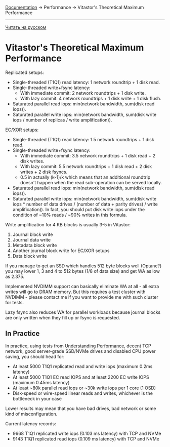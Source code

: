 [Documentation](../../README.md#documentation) → Performance → Vitastor's Theoretical Maximum Performance

-----

[Читать на русском](theoretical.ru.md)

# Vitastor's Theoretical Maximum Performance

Replicated setups:
- Single-threaded (T1Q1) read latency: 1 network roundtrip + 1 disk read.
- Single-threaded write+fsync latency:
  - With immediate commit: 2 network roundtrips + 1 disk write.
  - With lazy commit: 4 network roundtrips + 1 disk write + 1 disk flush.
- Saturated parallel read iops: min(network bandwidth, sum(disk read iops)).
- Saturated parallel write iops: min(network bandwidth, sum(disk write iops / number of replicas / write amplification)).

EC/XOR setups:
- Single-threaded (T1Q1) read latency: 1.5 network roundtrips + 1 disk read.
- Single-threaded write+fsync latency:
  - With immediate commit: 3.5 network roundtrips + 1 disk read + 2 disk writes.
  - With lazy commit: 5.5 network roundtrips + 1 disk read + 2 disk writes + 2 disk fsyncs.
  - 0.5 in actually (k-1)/k which means that an additional roundtrip doesn't happen when
    the read sub-operation can be served locally.
- Saturated parallel read iops: min(network bandwidth, sum(disk read iops)).
- Saturated parallel write iops: min(network bandwidth, sum(disk write iops * number of data drives / (number of data + parity drives) / write amplification)).
  In fact, you should put disk write iops under the condition of ~10% reads / ~90% writes in this formula.

Write amplification for 4 KB blocks is usually 3-5 in Vitastor:
1. Journal block write
2. Journal data write
3. Metadata block write
4. Another journal block write for EC/XOR setups
5. Data block write

If you manage to get an SSD which handles 512 byte blocks well (Optane?) you may
lower 1, 3 and 4 to 512 bytes (1/8 of data size) and get WA as low as 2.375.

Implemented NVDIMM support can basically eliminate WA at all - all extra writes will
go to DRAM memory. But this requires a test cluster with NVDIMM - please contact me
if you want to provide me with such cluster for tests.

Lazy fsync also reduces WA for parallel workloads because journal blocks are only
written when they fill up or fsync is requested.

## In Practice

In practice, using tests from [Understanding Performance](understanding.en.md), decent TCP network,
good server-grade SSD/NVMe drives and disabled CPU power saving, you should head for:
- At least 5000 T1Q1 replicated read and write iops (maximum 0.2ms latency)
- At least 5000 T1Q1 EC read IOPS and at least 2200 EC write IOPS (maximum 0.45ms latency)
- At least ~80k parallel read iops or ~30k write iops per 1 core (1 OSD)
- Disk-speed or wire-speed linear reads and writes, whichever is the bottleneck in your case

Lower results may mean that you have bad drives, bad network or some kind of misconfiguration.

Current latency records:
- 9668 T1Q1 replicated write iops (0.103 ms latency) with TCP and NVMe
- 9143 T1Q1 replicated read iops (0.109 ms latency) with TCP and NVMe
